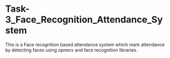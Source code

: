 # Task-3_Face_Recognition_Attendance_System
This is a Face recognition based attendance system which mark attendance by detecting faces using opnecv and face recognition libraries.
